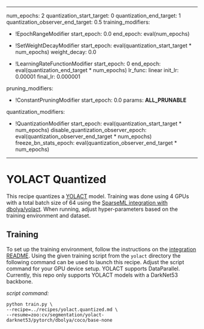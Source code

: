 <!--
Copyright (c) 2021 - present / Neuralmagic, Inc. All Rights Reserved.

Licensed under the Apache License, Version 2.0 (the "License");
you may not use this file except in compliance with the License.
You may obtain a copy of the License at

   http://www.apache.org/licenses/LICENSE-2.0

Unless required by applicable law or agreed to in writing,
software distributed under the License is distributed on an "AS IS" BASIS,
WITHOUT WARRANTIES OR CONDITIONS OF ANY KIND, either express or implied.
See the License for the specific language governing permissions and
limitations under the License.
-->

---
num_epochs: 2
quantization_start_target: 0
quantization_end_target: 1
quantization_observer_end_target: 0.5
training_modifiers:
  - !EpochRangeModifier
    start_epoch: 0.0
    end_epoch: eval(num_epochs)

  - !SetWeightDecayModifier
    start_epoch: eval(quantization_start_target * num_epochs)
    weight_decay: 0.0

  - !LearningRateFunctionModifier
    start_epoch: 0
    end_epoch: eval(quantization_end_target * num_epochs)
    lr_func: linear
    init_lr: 0.00001
    final_lr: 0.000001

pruning_modifiers:
  - !ConstantPruningModifier
    start_epoch: 0.0
    params: __ALL_PRUNABLE__

quantization_modifiers:
  - !QuantizationModifier
    start_epoch: eval(quantization_start_target * num_epochs)
    disable_quantization_observer_epoch: eval(quantization_observer_end_target * num_epochs)
    freeze_bn_stats_epoch: eval(quantization_observer_end_target * num_epochs)
---

# YOLACT Quantized

This recipe quantizes a [YOLACT](https://github.com/dbolya/yolact) model.
Training was done using 4 GPUs with a total batch size of 64 using the 
[SparseML integration with dbolya/yolact](../).
When running, adjust hyper-parameters based on the training environment and dataset.

## Training

To set up the training environment, follow the instructions on the [integration README](../README.md).
Using the given training script from the `yolact` directory the following command can be used to launch this recipe. 
Adjust the script command for your GPU device setup. 
YOLACT supports DataParallel. Currently, this repo only supports YOLACT models with a DarkNet53 backbone.

*script command:*

```
python train.py \
--recipe=../recipes/yolact.quantized.md \
--resume=zoo:cv/segmentation/yolact-darknet53/pytorch/dbolya/coco/base-none
```